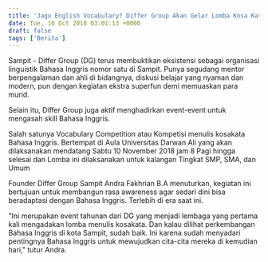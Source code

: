 ```yaml
---
title: 'Jago English Vocabulary? Differ Group Akan Gelar Lomba Kosa Kata Bahasa Inggris'
date: Tue, 16 Oct 2018 03:01:13 +0000
draft: false
tags: ['Berita']
---
```


Sampit - Differ Group (DG) terus membuktikan eksistensi sebagai organisasi linguistik Bahasa Inggris nomor satu di Sampit. Punya segudang mentor berpengalaman dan ahli di bidangnya, diskusi belajar yang nyaman dan modern, pun dengan kegiatan ekstra superfun demi memuaskan para murid. 

Selain itu, Differ Group juga aktif menghadirkan event-event untuk mengasah skill Bahasa Inggris.

Salah satunya Vocabulary Competition atau Kompetisi menulis kosakata Bahasa Inggris. Bertempat di Aula Universitas Darwan Ali yang akan dilaksanakan mendatang Sabtu 10 November 2018 jam 8 Pagi hingga selesai dan Lomba ini dilaksanakan untuk kalangan Tingkat SMP, SMA, dan Umum 

Founder Differ Group Sampit Andra Fakhrian B.A menuturkan, kegiatan ini bertujuan untuk membangun rasa awareness agar sedari dini bisa beradaptasi dengan Bahasa Inggris. Terlebih di era saat ini.

"Ini merupakan event tahunan dari DG yang menjadi lembaga yang pertama kali mengadakan lomba menulis kosakata. Dan kalau dilihat perkembangan Bahasa Inggris di kota Sampit, sudah baik. Ini karena sudah menyadari pentingnya Bahasa Inggris untuk mewujudkan cita-cita mereka di kemudian hari," tutur Andra.